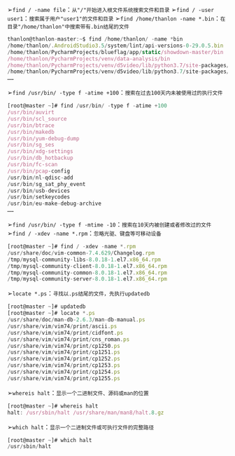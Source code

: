 ➢`find / -name file`：`从"/"开始进入根文件系统搜索文件和目录`
➢`find / -user user1`：`搜索属于用户"user1"的文件和目录`
➢`find /home/thanlon -name *.bin`：`在目录"/home/thanlon"中搜索带有.bin结尾的文件`
```js
thanlon@thanlon-master:~$ find /home/thanlon/ -name *bin
/home/thanlon/.AndroidStudio3.5/system/lint/api-versions-0-29.0.5.bin
/home/thanlon/PycharmProjects/blueflag/app/static/showdown-master/bin
/home/thanlon/PycharmProjects/venv/data-analysis/bin
/home/thanlon/PycharmProjects/venv/d5video/lib/python3.7/site-packages/django/bin
/home/thanlon/PycharmProjects/venv/d5video/lib/python3.7/site-packages/pytz/zoneinfo/Asia/Harbin
……
```
➢`find /usr/bin/ -type f -atime +100`：`搜索在过去100天内未被使用过的执行文件`
```js
[root@master ~]# find /usr/bin/ -type f -atime +100
/usr/bin/auvirt
/usr/bin/scl_source
/usr/bin/btrace
/usr/bin/makedb
/usr/bin/yum-debug-dump
/usr/bin/sg_ses
/usr/bin/xdg-settings
/usr/bin/db_hotbackup
/usr/bin/fc-scan
/usr/bin/pcap-config
/usr/bin/nl-qdisc-add
/usr/bin/sg_sat_phy_event
/usr/bin/usb-devices
/usr/bin/setkeycodes
/usr/bin/eu-make-debug-archive
……
```
➢`find /usr/bin/ -type f -mtime -10`：`搜索在10天内被创建或者修改过的文件`
➢`find / -xdev -name *.rpm`：`忽略光驱、键盘等可移动设备`
```js
[root@master ~]# find / -xdev -name *.rpm
/usr/share/doc/vim-common-7.4.629/Changelog.rpm
/tmp/mysql-community-libs-8.0.18-1.el7.x86_64.rpm
/tmp/mysql-community-client-8.0.18-1.el7.x86_64.rpm
/tmp/mysql-community-common-8.0.18-1.el7.x86_64.rpm
/tmp/mysql-community-server-8.0.18-1.el7.x86_64.rpm
```
➢`locate *.ps`：`寻找以.ps结尾的文件，先执行updatedb`
```js
[root@master ~]# updatedb
[root@master ~]# locate *.ps
/usr/share/doc/man-db-2.6.3/man-db-manual.ps
/usr/share/vim/vim74/print/ascii.ps
/usr/share/vim/vim74/print/cidfont.ps
/usr/share/vim/vim74/print/cns_roman.ps
/usr/share/vim/vim74/print/cp1250.ps
/usr/share/vim/vim74/print/cp1251.ps
/usr/share/vim/vim74/print/cp1252.ps
/usr/share/vim/vim74/print/cp1253.ps
/usr/share/vim/vim74/print/cp1254.ps
/usr/share/vim/vim74/print/cp1255.ps
```
➢`whereis halt`：`显示一个二进制文件、源码或man的位置`
```js
[root@master ~]# whereis halt
halt: /usr/sbin/halt /usr/share/man/man8/halt.8.gz
```
➢`which halt`：`显示一个二进制文件或可执行文件的完整路径`
```js
[root@master ~]# which halt
/usr/sbin/halt
```
